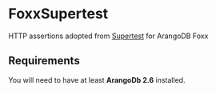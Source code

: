# FoxxSupertest
HTTP assertions adopted from [Supertest](https://github.com/visionmedia/supertest#supertest-) for ArangoDB Foxx


## Requirements
You will need to have at least **ArangoDb 2.6** installed.




